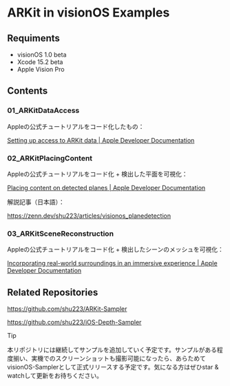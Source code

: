 # ARKit in visionOS Examples

## Requiments

- visionOS 1.0 beta
- Xcode 15.2 beta
- Apple Vision Pro

## Contents

### 01_ARKitDataAccess

Appleの公式チュートリアルをコード化したもの：

[Setting up access to ARKit data | Apple Developer Documentation](https://developer-apple-com.translate.goog/documentation/visionos/setting-up-access-to-arkit-data?_x_tr_sl=en&_x_tr_tl=ja&_x_tr_hl=ja&_x_tr_pto=tc&_x_tr_hist=true)



### 02_ARKitPlacingContent

Appleの公式チュートリアルをコード化 + 検出した平面を可視化：

[Placing content on detected planes | Apple Developer Documentation](https://developer-apple-com.translate.goog/documentation/visionos/placing-content-on-detected-planes?_x_tr_sl=en&_x_tr_tl=ja&_x_tr_hl=ja&_x_tr_pto=tc&_x_tr_hist=true)

解説記事（日本語）：

https://zenn.dev/shu223/articles/visionos_planedetection


### 03_ARKitSceneReconstruction

Appleの公式チュートリアルをコード化 + 検出したシーンのメッシュを可視化：

[Incorporating real-world surroundings in an immersive experience | Apple Developer Documentation](https://developer-apple-com.translate.goog/documentation/visionos/incorporating-real-world-surroundings-in-an-immersive-experience?_x_tr_sl=en&_x_tr_tl=ja&_x_tr_hl=ja&_x_tr_pto=tc&_x_tr_hist=true)

## Related Repositories

https://github.com/shu223/ARKit-Sampler

https://github.com/shu223/iOS-Depth-Sampler


> [!TIP]
> 本リポジトリには継続してサンプルを追加していく予定です。サンプルがある程度揃い、実機でのスクリーンショットも撮影可能になったら、あらためてvisionOS-Samplerとして正式リリースする予定です。気になる方はぜひstar & watchして更新をお待ちください。
